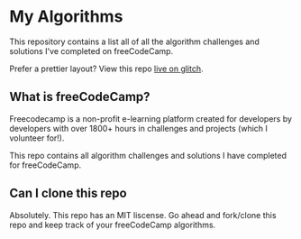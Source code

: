 # My Algorithms

This repository contains a list all of all the
algorithm challenges and solutions I've completed on
freeCodeCamp.

Prefer a prettier layout? View this repo [live on glitch](#).

## What is freeCodeCamp?
Freecodecamp is a non-profit e-learning platform created for developers by developers with over 1800+ hours in challenges and projects (which I volunteer for!).

This repo contains all algorithm challenges and solutions I have
completed for freeCodeCamp.

## Can I clone this repo
Absolutely. This repo has an MIT liscense.
Go ahead and fork/clone this repo and keep track of your
freeCodeCamp algorithms.
